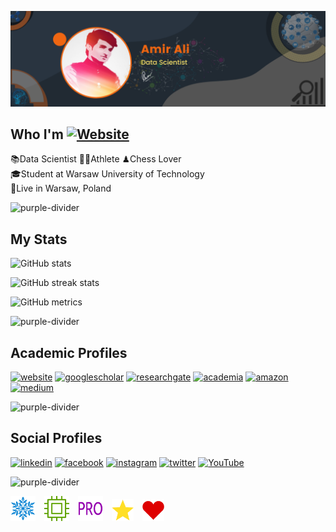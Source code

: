 ![Amir Ali](amir.png)

## Who I'm [![Website]( https://img.shields.io/badge/-Website-orange)]( https://sites.google.com/view/amir-ali)
📚Data Scientist 🏃‍♂️Athlete ♟Chess Lover <br>
🎓Student at Warsaw University of Technology <br>
📍Live in Warsaw, Poland

![purple-divider](https://user-images.githubusercontent.com/7065401/52071927-c1cd7100-2562-11e9-908a-dde91ba14e59.png)

## My Stats
![GitHub stats](https://github-readme-stats.vercel.app/api?username=AmirAli5&show_icons=true&theme=radical)  

![GitHub streak stats](https://github-readme-streak-stats.herokuapp.com/?user=AmirAli5)

![GitHub metrics](https://metrics.lecoq.io/AmirAli5)

 

 ![purple-divider](https://user-images.githubusercontent.com/7065401/52071927-c1cd7100-2562-11e9-908a-dde91ba14e59.png)
 
 ## Academic Profiles
[<img src='https://cdn.jsdelivr.net/npm/simple-icons@3.0.1/icons/icloud.svg' alt='website' height='40'>](https://sites.google.com/view/amir-ali) 
[<img src='https://cdn.jsdelivr.net/npm/simple-icons@3.0.1/icons/googlescholar.svg' alt='googlescholar' height='40'>](https://scholar.google.com/citations?user=nvIf4goAAAAJ&hl=en)
[<img src='https://cdn.jsdelivr.net/npm/simple-icons@3.0.1/icons/researchgate.svg' alt='researchgate' height='40'>](https://www.researchgate.net/profile/Amir-Ali-19)
[<img src='https://cdn.jsdelivr.net/npm/simple-icons@3.0.1/icons/academia.svg' alt='academia' height='40'>](https://pw.academia.edu/AmirAli)
[<img src='https://cdn.jsdelivr.net/npm/simple-icons@3.0.1/icons/amazon.svg' alt='amazon' height='40'>](https://www.amazon.com/-/e/B081MZ5HCX)
[<img src='https://cdn.jsdelivr.net/npm/simple-icons@3.0.1/icons/medium.svg' alt='medium' height='40'>](https://medium.com/machine-learning-researcher)

![purple-divider](https://user-images.githubusercontent.com/7065401/52071927-c1cd7100-2562-11e9-908a-dde91ba14e59.png)

## Social Profiles
[<img src='https://cdn.jsdelivr.net/npm/simple-icons@3.0.1/icons/linkedin.svg' alt='linkedin' height='40'>](https://www.linkedin.com/in/amiralicheema/)  [<img src='https://cdn.jsdelivr.net/npm/simple-icons@3.0.1/icons/facebook.svg' alt='facebook' height='40'>](https://www.facebook.com/amirali.cheema1)  [<img src='https://cdn.jsdelivr.net/npm/simple-icons@3.0.1/icons/instagram.svg' alt='instagram' height='40'>](https://www.instagram.com/amir.ali.cheema/)  [<img src='https://cdn.jsdelivr.net/npm/simple-icons@3.0.1/icons/twitter.svg' alt='twitter' height='40'>](https://twitter.com/amir_ali_cheema)  [<img src='https://cdn.jsdelivr.net/npm/simple-icons@3.0.1/icons/youtube.svg' alt='YouTube' height='40'>](https://www.youtube.com/channel/UC9RN7YoDGM7EPYQJ9ihWxIQ)

![purple-divider](https://user-images.githubusercontent.com/7065401/52071927-c1cd7100-2562-11e9-908a-dde91ba14e59.png)

<a href='https://archiveprogram.github.com/'><img src='https://raw.githubusercontent.com/acervenky/animated-github-badges/master/assets/acbadge.gif' width='40' height='40'></a> <a href='https://docs.github.com/en/developers'><img src='https://raw.githubusercontent.com/acervenky/animated-github-badges/master/assets/devbadge.gif' width='40' height='40'></a> <a href='https://github.com/pricing'><img src='https://raw.githubusercontent.com/acervenky/animated-github-badges/master/assets/pro.gif' width='40' height='40'></a> <a href='https://stars.github.com/'><img src='https://raw.githubusercontent.com/acervenky/animated-github-badges/master/assets/starbadge.gif' width='35' height='35'></a> <a href='https://docs.github.com/en/github/supporting-the-open-source-community-with-github-sponsors'><img src='https://raw.githubusercontent.com/acervenky/animated-github-badges/master/assets/sponsorbadge.gif' width='35' height='35'></a> 

